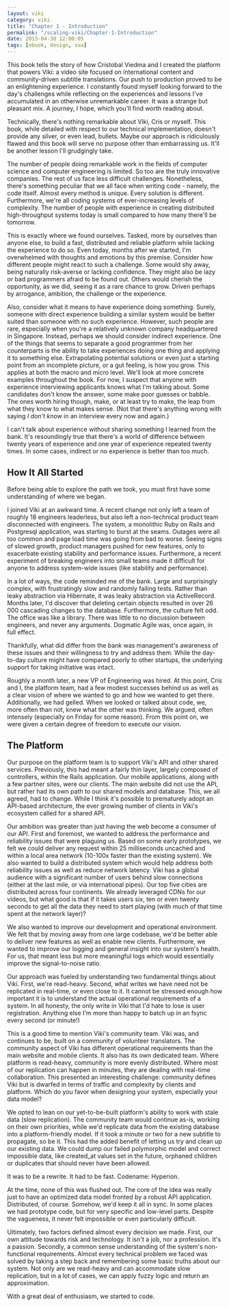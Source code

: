 ```yaml
---
layout: viki
category: viki
title: "Chapter 1 - Introduction"
permalink: "/scaling-viki/Chapter-1-Introduction"
date: 2013-04-30 12:00:05
tags: [ebook, design, soa]
---
```


<p>This book tells the story of how Cristobal Viedma and I created the platform that powers Viki: a video site focused on international content and community-driven subtitle translations. Our push to production proved to be an enlightening experience. I constantly found myself looking forward to the day's challenges while reflecting on the experiences and lessons I've accumulated in an otherwise unremarkable career. It was a strange but pleasant mix. A journey, I hope, which you'll find worth reading about.</p>

Technically, there's nothing remarkable about Viki, Cris or myself. This book, while detailed with respect to our technical implementation, doesn't provide any silver, or even lead, bullets. Maybe our approach is ridiculously flawed and this book will serve no purpose other than embarrassing us. It'll be another lesson I'll grudgingly take.

The number of people doing remarkable work in the fields of computer science and computer engineering is limited. So too are the truly innovative companies. The rest of us face less difficult challenges. Nonetheless, there's something peculiar that we all face when writing code - namely, the code itself. Almost every method is unique. Every solution is different. Furthermore, we're all coding systems of ever-increasing levels of complexity. The number of people with experience in creating distributed high-throughput systems today is small compared to how many there'll be tomorrow. 

This is exactly where we found ourselves. Tasked, more by ourselves than anyone else, to build a fast, distributed and reliable platform while lacking the experience to do so. Even today, months after we started, I'm overwhelmed with thoughts and emotions by this premise. Consider how different people might react to such a challenge. Some would shy away, being naturally risk-averse or lacking confidence. They might also be lazy or bad programmers afraid to be found out. Others would cherish the opportunity, as we did, seeing it as a rare chance to grow. Driven perhaps by arrogance, ambition, the challenge or the experience.

Also, consider what it means to have experience doing something. Surely, someone with direct experience building a similar system would be better suited than someone with no such experience. However, such people are rare, especially when you're a relatively unknown company headquartered in Singapore. Instead, perhaps we should consider indirect experience. One of the things that seems to separate a good programmer from her counterparts is the ability to take experiences doing one thing and applying it to something else. Extrapolating potential solutions or even just a starting point from an incomplete picture, or a gut feeling, is how you grow. This applies at both the macro and micro level. We'll look at more concrete examples throughout the book. For now, I suspect that anyone with experience interviewing applicants knows what I'm talking about. Some candidates don't know the answer, some make poor guesses or babble. The ones worth hiring though, make, or at least try to make, the leap from what they know to what makes sense. (Not that there's anything wrong with saying *I don't know* in an interview every now and again.)

I can't talk about experience without sharing something I learned from the bank. It's resoundingly true that there's a world of difference between twenty years of experience and one year of experience repeated twenty times. In some cases, indirect or no experience is better than too much.

## How It All Started
Before being able to explore the path we took, you must first have some understanding of where we began.

I joined Viki at an awkward time. A recent change not only left a team of roughly 18 engineers leaderless, but also left a non-technical product team disconnected with engineers. The system, a monolithic Ruby on Rails and Postgresql application, was starting to burst at the seams. Outages were all too common and page load time was going from bad to worse. Seeing signs of slowed growth, product managers pushed for new features, only to exacerbate existing stability and performance issues. Furthermore, a recent experiment of breaking engineers into small teams made it difficult for anyone to address system-wide issues (like stability and performance).

In a lot of ways, the code reminded me of the bank. Large and surprisingly complex, with frustratingly slow and randomly failing tests. Rather than leaky abstraction via Hibernate, it was leaky abstraction via ActiveRecord. Months later, I'd discover that deleting certain objects resulted in over 26 000 cascading changes to the database. Furthermore, the culture felt odd. The office was like a library. There was little to no discussion between engineers, and never any arguments. Dogmatic Agile was, once again, in full effect.

Thankfully, what did differ from the bank was management's awareness of these issues and their willingness to try and address them. While the day-to-day culture might have compared poorly to other startups, the underlying support for taking initiative was intact.

Roughly a month later, a new VP of Engineering was hired. At this point, Cris and I, the platform team, had a few modest successes behind us as well as a clear vision of where we wanted to go and how we wanted to get there. Additionally, we had gelled. When we looked or talked about code, we, more often than not, knew what the other was thinking. We argued, often intensely (especially on Friday for some reason). From this point on, we were given a certain degree of freedom to execute our vision.

## The Platform
Our purpose on the platform team is to support Viki's API and other shared services. Previously, this had meant a fairly thin layer, largely composed of controllers, within the Rails application. Our mobile applications, along with a few partner sites, were our clients. The main website did not use the API, but rather had its own path to our shared models and database. This, we all agreed, had to change. While I think it's possible to prematurely adopt an API-based architecture, the ever growing number of clients in Viki's ecosystem called for a shared API.

Our ambition was greater than just having the web become a consumer of our API. First and foremost, we wanted to address the performance and reliability issues that were plaguing us. Based on some early prototypes, we felt we could deliver any request within 25 milliseconds uncached and within a local area network (10-100x faster than the existing system). We also wanted to build a distributed system which would help address both reliability issues as well as reduce network latency. Viki has a global audience with a significant number of users behind slow connections (either at the last mile, or via international pipes). Our top five cities are distributed across four continents. We already leveraged CDNs for our videos, but what good is that if it takes users six, ten or even twenty seconds to get all the data they need to start playing (with much of that time spent at the network layer)? 

We also wanted to improve our development and operational environment. We felt that by moving away from one large codebase, we'd be better able to deliver new features as well as enable new clients. Furthermore, we wanted to improve our logging and general insight into our system's health. For us, that meant less but more meaningful logs which would essentially improve the signal-to-noise ratio.

Our approach was fueled by understanding two fundamental things about Viki. First, we're read-heavy. Second, what writes we have need not be replicated in real-time, or even close to it. It cannot be stressed enough how important it is to understand the actual operational requirements of a system. In all honesty, the only write in Viki that I'd hate to lose is user registration. Anything else I'm more than happy to batch up in an fsync every second (or minute!)

This is a good time to mention Viki's community team. Viki was, and continues to be, built on a community of volunteer translators. The community aspect of Viki has different operational requirements than the main website and mobile clients. It also has its own dedicated team. Where platform is read-heavy, community is more evenly distributed. Where most of our replication can happen in minutes, they are dealing with real-time collaboration. This presented an interesting challenge: community defines Viki but is dwarfed in terms of traffic and complexity by clients and platform. Which do you favor when designing your system, especially your data model?

We opted to lean on our yet-to-be-built platform's ability to work with stale data (slow replication). The community team would continue as-is, working on their own priorities, while we'd replicate data from the existing database into a platform-friendly model. If it took a minute or two for a new subtitle to propagate, so be it. This had the added benefit of letting us try and clean up our existing data. We could dump our failed polymorphic model and correct impossible data, like created_at values set in the future, orphaned children or duplicates that should never have been allowed.

It was to be a rewrite. It had to be fast. Codename: Hyperion.

At the time, none of this was flushed out. The core of the idea was really just to have an optimized data model fronted by a robust API application. Distributed, of course. Somehow, we'd keep it all in sync. In some places we had prototype code, but for very specific and low-level parts. Despite the vagueness, it never felt impossible or even particularly difficult.

Ultimately, two factors defined almost every decision we made. First, our own attitude towards risk and technology. It isn't a job, nor a profession. It's a passion. Secondly, a common sense understanding of the system's non-functional requirements. Almost every technical problem we faced was solved by taking a step back and remembering some basic truths about our system. Not only are we read-heavy and can accommodate slow replication, but in a lot of cases, we can apply fuzzy logic and return an approximation.

With a great deal of enthusiasm, we started to code.
